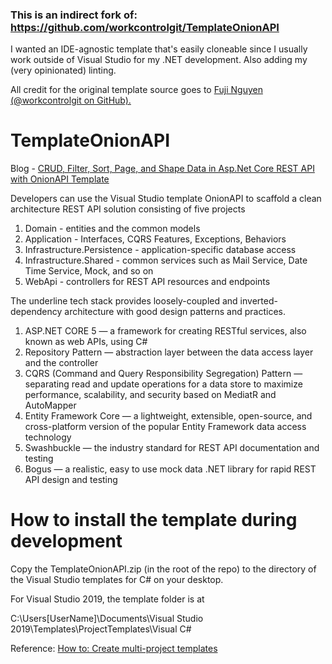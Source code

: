 ### This is an indirect fork of: https://github.com/workcontrolgit/TemplateOnionAPI

I wanted an IDE-agnostic template that's easily cloneable since I usually work outside of Visual Studio for my .NET development. Also adding my (very opinionated) linting.

All credit for the original template source goes to [Fuji Nguyen (@workcontrolgit on GitHub).](https://github.com/workcontrolgit)

# TemplateOnionAPI
Blog - [CRUD, Filter, Sort, Page, and Shape Data in Asp.Net Core REST API with OnionAPI Template](https://medium.com/scrum-and-coke/rapid-prototype-asp-net-core-rest-api-using-onionapi-template-b10eea295655)

Developers can use the Visual Studio template OnionAPI to scaffold a clean architecture REST API solution consisting of five projects

1. Domain - entities and the common models
2. Application - Interfaces, CQRS Features, Exceptions, Behaviors
3. Infrastructure.Persistence - application-specific database access
4. Infrastructure.Shared - common services such as Mail Service, Date Time Service, Mock, and so on
5. WebApi - controllers for REST API resources and endpoints

The underline tech stack provides loosely-coupled and inverted-dependency architecture with good design patterns and practices.

1. ASP.NET CORE 5 — a framework for creating RESTful services, also known as web APIs, using C#
2. Repository Pattern — abstraction layer between the data access layer and the controller
3. CQRS (Command and Query Responsibility Segregation) Pattern — separating read and update operations for a data store to maximize performance, scalability, and security based on MediatR and AutoMapper
4. Entity Framework Core — a lightweight, extensible, open-source, and cross-platform version of the popular Entity Framework data access technology
5. Swashbuckle — the industry standard for REST API documentation and testing
6. Bogus — a realistic, easy to use mock data .NET library for rapid REST API design and testing

# How to install the template during development
Copy the TemplateOnionAPI.zip (in the root of the repo) to the directory of the Visual Studio templates for C# on your desktop.

For Visual Studio 2019, the template folder is at 

C:\Users\[UserName]\Documents\Visual Studio 2019\Templates\ProjectTemplates\Visual C#

Reference: [How to: Create multi-project templates](https://docs.microsoft.com/en-us/visualstudio/ide/how-to-create-multi-project-templates?view=vs-2019)

